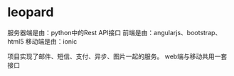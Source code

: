 # leopard
服务器端是由：python中的Rest API接口
前端是由：angularjs、bootstrap、html5
移动端是由：ionic


项目实现了邮件、短信、支付、异步、图片一起的服务。
web端与移动共用一套接口
